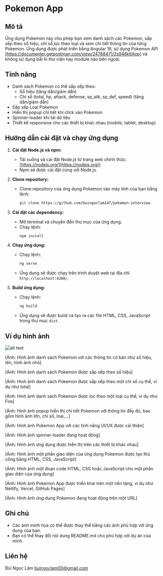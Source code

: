 # Pokemon App

## Mô tả

Ứng dụng Pokemon này cho phép bạn xem danh sách các Pokemon, sắp xếp theo số hiệu, chỉ số,lọc theo loại và xem chi tiết thông tin của từng Pokemon. Ứng dụng được phát triển bằng Angular 18, sử dụng Pokemon API [https://documenter.getpostman.com/view/24788471/2s946k6Aop] và không sử dụng bất kì thư viện hay module nào bên ngoài.

## Tính năng

- Danh sách Pokemon có thể sắp xếp theo:
  - Số hiệu (tăng dần/giảm dần)
  - Chỉ số (total, hp, attack, defense, sp_atk, sp_def, speed) (tăng dần/giảm dần)
- Sắp xếp Loại Pokemon
- Hiển thị popup chi tiết khi click vào Pokemon
- Spinner-loader khi tải dữ liệu
- Thiết kế responsive cho các thiết bị khác nhau (mobile, tablet, desktop)

## Hướng dẫn cài đặt và chạy ứng dụng

1. **Cài đặt Node.js và npm:**

   - Tải xuống và cài đặt Node.js từ trang web chính thức: [https://nodejs.org/](https://nodejs.org/)
   - Npm sẽ được cài đặt cùng với Node.js.

2. **Clone repository:**

   - Clone repository của ứng dụng Pokemon vào máy tính của bạn bằng lệnh:
     ```bash
     git clone https://github.com/buingoclam147/pokemon-interview
     ```

3. **Cài đặt các dependency:**

   - Mở terminal và chuyển đến thư mục của ứng dụng.
   - Chạy lệnh:
     ```bash
     npm install
     ```

4. **Chạy ứng dụng:**

   - Chạy lệnh:
     ```bash
     ng serve
     ```
   - Ứng dụng sẽ được chạy trên trình duyệt web tại địa chỉ `http://localhost:4200/`.

5. **Build ứng dụng:**
   - Chạy lệnh:
     ```bash
     ng build
     ```
   - Ứng dụng sẽ được build và tạo ra các file HTML, CSS, JavaScript trong thư mục `dist`.

## Ví dụ hình ảnh

![alt text](https://github.com/buingoclam147/pokemon-interview/src/accets/images/Screenshot_1.png)

[Ảnh: Hình ảnh danh sách Pokemon với các thông tin cơ bản như số hiệu, tên, hình ảnh nhỏ]

[Ảnh: Hình ảnh danh sách Pokemon được sắp xếp theo số hiệu]

[Ảnh: Hình ảnh danh sách Pokemon được sắp xếp theo một chỉ số cụ thể, ví dụ như total]

[Ảnh: Hình ảnh danh sách Pokemon được lọc theo một loại cụ thể, ví dụ như Fire]

[Ảnh: Hình ảnh popup hiển thị chi tiết Pokemon với thông tin đầy đủ, bao gồm hình ảnh lớn, chỉ số, loại,...]

[Ảnh: Hình ảnh Pokemon App với các tính năng UI/UX được cải thiện]

[Ảnh: Hình ảnh spinner-loader đang hoạt động]

[Ảnh: Hình ảnh ứng dụng được hiển thị trên các thiết bị khác nhau]

[Ảnh: Hình ảnh một phần giao diện của ứng dụng Pokemon được tạo thủ công bằng HTML, CSS, JavaScript]

[Ảnh: Hình ảnh một đoạn code HTML, CSS hoặc JavaScript cho một phần giao diện của ứng dụng]

[Ảnh: Hình ảnh Pokemon App được triển khai trên một nền tảng, ví dụ như Netlify, Vercel, GitHub Pages]

[Ảnh: Hình ảnh ứng dụng Pokemon đang hoạt động trên một URL]

## Ghi chú

- Các ảnh minh họa có thể được thay thế bằng các ảnh phù hợp với ứng dụng của bạn.
- Bạn có thể thay đổi nội dung README.md cho phù hợp với dự án của mình.

## Liên hệ

Bùi Ngọc Lâm
buingoclam00@gmail.com
